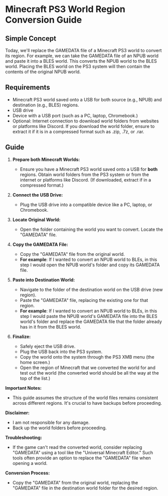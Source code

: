 # Minecraft PS3 World Region Conversion Guide

## Simple Concept
Today, we'll replace the GAMEDATA file of a Minecraft PS3 world to convert its region. For example, we can take the GAMEDATA file of an NPUB world and paste it into a BLES world. This converts the NPUB world to the BLES world. Placing the BLES world on the PS3 system will then contain the contents of the original NPUB world.

## Requirements

- Minecraft PS3 world saved onto a USB for both source (e.g., NPUB) and destination (e.g., BLES) regions.
- USB drive
- Device with a USB port (such as a PC, laptop, Chromebook.)
- Optional: Internet connection to download world folders from websites or platforms like Discord. If you download the world folder, ensure to extract it if it is in a compressed format such as .zip, .7z, or .rar.

## Guide

1. **Prepare both Minecraft Worlds:**
   - Ensure you have a Minecraft PS3 world saved onto a USB for **both** regions. Obtain world folders from the PS3 system or from the internet or platforms like Discord. (If downloaded, extract if in a compressed format.)

2. **Connect the USB Drive:**
   - Plug the USB drive into a compatible device like a PC, laptop, or Chromebook.

3. **Locate Original World:**
   - Open the folder containing the world you want to convert. Locate the "GAMEDATA" file.

4. **Copy the GAMEDATA File:**
   - Copy the "GAMEDATA" file from the original world.
   - **For example**: If I wanted to convert an NPUB world to BLEs, in this step I would open the NPUB world's folder and copy its GAMEDATA file.

5. **Paste into Destination World:**
   - Navigate to the folder of the destination world on the USB drive (new region).
   - Paste the "GAMEDATA" file, replacing the existing one for that region.
   - **For example**: If I wanted to convert an NPUB world to BLEs, in this step I would paste the NPUB world's GAMEDATA file into the BLES world's folder and replace the GAMEDATA file that the folder already has in it from the BLES world.

6. **Finalize:**
   - Safely eject the USB drive.
   - Plug the USB back into the PS3 system.
   - Copy the world onto the system through the PS3 XMB menu (the home screen.)
   - Open the region of Minecraft that we converted the world for and test out the world (the converted world should be all the way at the top of the list.)

**Important Notes:**
- This guide assumes the structure of the world files remains consistent across different regions. It's crucial to have backups before proceeding.

**Disclaimer:**
- I am not responsible for any damage.
- Back up the world folders before proceeding.

**Troubleshooting:**
- If the game can't read the converted world, consider replacing "GAMEDATA" using a tool like the "Universal Minecraft Editor." Such tools often provide an option to replace the "GAMEDATA" file when opening a world.

**Conversion Process:**
- Copy the "GAMEDATA" from the original world, replacing the "GAMEDATA" file in the destination world folder for the desired region.

